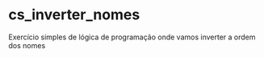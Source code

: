 # cs_inverter_nomes
Exercício simples de lógica de programação onde vamos inverter a ordem dos nomes
